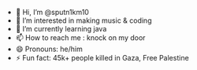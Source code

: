 - 👋 Hi, I’m @sputn1km10
- 👀 I’m interested in making music & coding
- 🌱 I’m currently learning java
- 📫 How to reach me : knock on my door
- 😄 Pronouns: he/him
- ⚡ Fun fact: 45k+ people killed in Gaza, Free Palestine

<!---
sputn1km10/sputn1km10 is a ✨ special ✨ repository because its `README.md` (this file) appears on your GitHub profile.
You can click the Preview link to take a look at your changes.
--->

